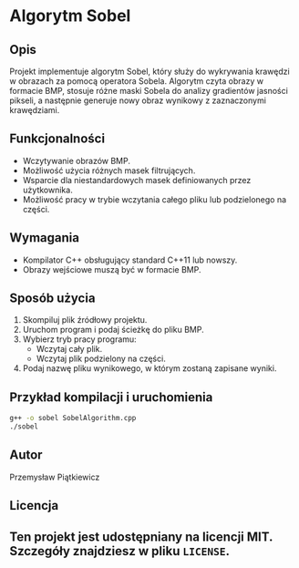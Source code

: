 # Algorytm Sobel

## Opis
Projekt implementuje algorytm Sobel, który służy do wykrywania krawędzi w obrazach za pomocą operatora Sobela. Algorytm czyta obrazy w formacie BMP, stosuje różne maski Sobela do analizy gradientów jasności pikseli, a następnie generuje nowy obraz wynikowy z zaznaczonymi krawędziami.

## Funkcjonalności
- Wczytywanie obrazów BMP.
- Możliwość użycia różnych masek filtrujących.
- Wsparcie dla niestandardowych masek definiowanych przez użytkownika.
- Możliwość pracy w trybie wczytania całego pliku lub podzielonego na części.

## Wymagania
- Kompilator C++ obsługujący standard C++11 lub nowszy.
- Obrazy wejściowe muszą być w formacie BMP.

## Sposób użycia
1. Skompiluj plik źródłowy projektu.
2. Uruchom program i podaj ścieżkę do pliku BMP.
3. Wybierz tryb pracy programu:
   - Wczytaj cały plik.
   - Wczytaj plik podzielony na części.
4. Podaj nazwę pliku wynikowego, w którym zostaną zapisane wyniki.

## Przykład kompilacji i uruchomienia
```bash
g++ -o sobel SobelAlgorithm.cpp
./sobel
```
## Autor 
Przemysław Piątkiewicz

## Licencja
Ten projekt jest udostępniany na licencji MIT. Szczegóły znajdziesz w pliku `LICENSE`.
---